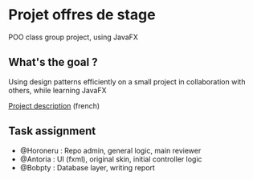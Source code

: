 # Projet offres de stage 
POO class group project, using JavaFX

## What's the goal ?

Using design patterns efficiently on a small project in collaboration with others, while learning JavaFX

[Project description](http://puu.sh/usywA/59c0bce468.pdf) (french)

## Task assignment
- @Horoneru : Repo admin, general logic, main reviewer
- @Antoria : UI (fxml), original skin, initial controller logic
- @Bobpty : Database layer, writing report
